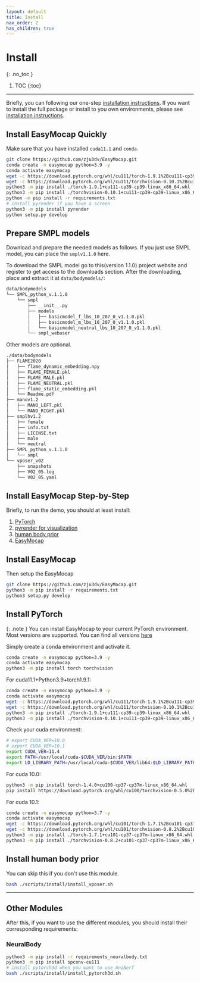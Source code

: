 ```yaml
---
layout: default
title: Install
nav_order: 2
has_children: true
---
```


# Install
{: .no_toc }

1. TOC
{:toc}
---


Briefly, you can following our one-step [installation instructions](#install-easymocap-quickly). If you want to install the full package or install to you own environments, please see [installation instructions](#install-easymocap-step-by-step).


## Install EasyMocap Quickly

Make sure that you have installed `cuda11.1` and `conda`.

```bash
git clone https://github.com/zju3dv/EasyMocap.git
conda create -n easymocap python=3.9 -y
conda activate easymocap
wget -c https://download.pytorch.org/whl/cu111/torch-1.9.1%2Bcu111-cp39-cp39-linux_x86_64.whl
wget -c https://download.pytorch.org/whl/cu111/torchvision-0.10.1%2Bcu111-cp39-cp39-linux_x86_64.whl
python3 -m pip install ./torch-1.9.1+cu111-cp39-cp39-linux_x86_64.whl
python3 -m pip install ./torchvision-0.10.1+cu111-cp39-cp39-linux_x86_64.whl
python -m pip install -r requirements.txt
# install pyrender if you have a screen
python3 -m pip install pyrender
python setup.py develop
```

## Prepare SMPL models

Download and prepare the needed models as follows. If you just use SMPL model, you can place the `smplv1.1.0` here.

To download the SMPL model go to this(version 1.1.0) project website and register to get access to the downloads section. After the downloading, place and extract it at `data/bodymodels/`:

```bash
data/bodymodels
└── SMPL_python_v.1.1.0
    └── smpl
        ├── __init__.py
        ├── models
        │   ├── basicmodel_f_lbs_10_207_0_v1.1.0.pkl
        │   ├── basicmodel_m_lbs_10_207_0_v1.1.0.pkl
        │   └── basicmodel_neutral_lbs_10_207_0_v1.1.0.pkl
        └── smpl_webuser
```

Other models are optional.

```bash
./data/bodymodels
├── FLAME2020
│   ├── flame_dynamic_embedding.npy
│   ├── FLAME_FEMALE.pkl
│   ├── FLAME_MALE.pkl
│   ├── FLAME_NEUTRAL.pkl
│   ├── flame_static_embedding.pkl
│   └── Readme.pdf
├── manov1.2
│   ├── MANO_LEFT.pkl
│   └── MANO_RIGHT.pkl
├── smplhv1.2
│   ├── female
│   ├── info.txt
│   ├── LICENSE.txt
│   ├── male
│   └── neutral
├── SMPL_python_v.1.1.0
│   └── smpl
└── vposer_v02
    ├── snapshots
    ├── V02_05.log
    └── V02_05.yaml
```


## Install EasyMocap Step-by-Step

Briefly, to run the demo, you should at least install:
1. [PyTorch](#install-pytorch)
2. [pyrender for visualization](./install_vis3d.md)
3. [human body prior](#install-human-body-prior)
4. [EasyMocap](#install-easymocap)

## Install EasyMocap

Then setup the EasyMocap

```bash
git clone https://github.com/zju3dv/EasyMocap.git
python3 -m pip install -r requirements.txt
python3 setup.py develop
```

## Install PyTorch

{: .note }
You can install EasyMocap to your current PyTorch environment. Most versions are supported. You can find all versions [here](https://download.pytorch.org/whl/torch_stable.html)

Simply create a conda environment and activate it.

```bash
conda create -n easymocap python=3.9 -y
conda activate easymocap
python3 -m pip install torch torchvision
```

For cuda11.1+Python3.9+torch1.9.1:

```bash
conda create -n easymocap python=3.9 -y
conda activate easymocap
wget -c https://download.pytorch.org/whl/cu111/torch-1.9.1%2Bcu111-cp39-cp39-linux_x86_64.whl
wget -c https://download.pytorch.org/whl/cu111/torchvision-0.10.1%2Bcu111-cp39-cp39-linux_x86_64.whl
python3 -m pip install ./torch-1.9.1+cu111-cp39-cp39-linux_x86_64.whl
python3 -m pip install ./torchvision-0.10.1+cu111-cp39-cp39-linux_x86_64.whl
```

Check your cuda environment:
```bash
# export CUDA_VER=10.0
# export CUDA_VER=10.1
export CUDA_VER=11.4
export PATH=/usr/local/cuda-$CUDA_VER/bin:$PATH
export LD_LIBRARY_PATH=/usr/local/cuda-$CUDA_VER/lib64:$LD_LIBRARY_PATH
```

For cuda 10.0:
```bash
python3 -m pip install torch-1.4.0+cu100-cp37-cp37m-linux_x86_64.whl
pip install https://download.pytorch.org/whl/cu100/torchvision-0.5.0%2Bcu100-cp37-cp37m-linux_x86_64.whl
```

For cuda 10.1:
```bash
conda create -n easymocap python=3.7 -y
conda activate easymocap
wget -c https://download.pytorch.org/whl/cu101/torch-1.7.1%2Bcu101-cp37-cp37m-linux_x86_64.whl
wget -c https://download.pytorch.org/whl/cu101/torchvision-0.8.2%2Bcu101-cp37-cp37m-linux_x86_64.whl
python3 -m pip install ./torch-1.7.1+cu101-cp37-cp37m-linux_x86_64.whl
python3 -m pip install ./torchvision-0.8.2+cu101-cp37-cp37m-linux_x86_64.whl
```


## Install human body prior

You can skip this if you don't use this module.

```bash
bash ./scripts/install/install_vposer.sh
```

---

## Other Modules

After this, if you want to use the different modules, you should install their corresponding requirements:

### NeuralBody


```bash
python3 -m pip install -r requirements_neuralbody.txt
python3 -m pip install spconv-cu111
# install pytorch3d when you want to use AniNerf
bash ./scripts/install/install_pytorch3d.sh
```
